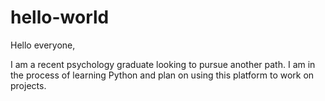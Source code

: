 # hello-world

Hello everyone, 

I am a recent psychology graduate looking to pursue another path.
I am in the process of learning Python and plan on using this platform to work on projects. 
